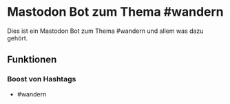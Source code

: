 # Mastodon Bot zum Thema #wandern

Dies ist ein Mastodon Bot zum Thema #wandern und
allem was dazu gehört.

## Funktionen

### Boost von Hashtags

- #wandern
